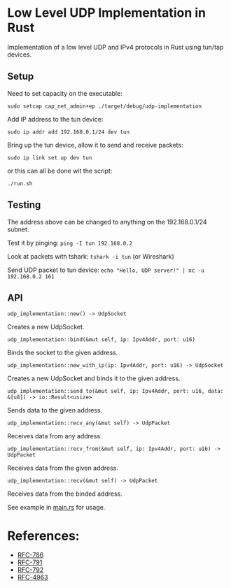 # Low Level UDP Implementation in Rust

Implementation of a low level UDP and IPv4 protocols in Rust using tun/tap devices.

## Setup

Need to set capacity on the executable:

`sudo setcap cap_net_admin+ep ./target/debug/udp-implementation`

Add IP address to the tun device:

`sudo ip addr add 192.168.0.1/24 dev tun`

Bring up the tun device, allow it to send and receive packets:

`sudo ip link set up dev tun`

or this can all be done wit the script: 

`./run.sh`

## Testing

The address above can be changed to anything on the 192.168.0.1/24 subnet.

Test it by pinging: `ping -I tun 192.168.0.2`

Look at packets with tshark: `tshark -i tun` (or Wireshark)

Send UDP packet to tun device: `echo "Hello, UDP server!" | nc -u 192.168.0.2 161`


## API

`udp_implementation::new() -> UdpSocket`

Creates a new UdpSocket.

`udp_implementation::bind(&mut self, ip: Ipv4Addr, port: u16)`

Binds the socket to the given address.


`udp_implementation::new_with_ip(ip: Ipv4Addr, port: u16) -> UdpSocket` 

Creates a new UdpSocket and binds it to the given address.

`udp_implementation::send_to(&mut self, ip: Ipv4Addr, port: u16, data: &[u8]) -> io::Result<usize>` 

Sends data to the given address. 

`udp_implementation::recv_any(&mut self) -> UdpPacket` 

Receives data from any address.

`udp_implementation::recv_from(&mut self, ip: Ipv4Addr, port: u16) -> UdpPacket` 

Receives data from the given address.


`udp_implementation::recv(&mut self) -> UdpPacket` 

Receives data from the binded address.


See example in [main.rs](src/main.rs) for usage. 


# References: 

* [RFC-786](https://datatracker.ietf.org/doc/html/rfc786)
* [RFC-791](https://datatracker.ietf.org/doc/html/rfc791)
* [RFC-792](https://datatracker.ietf.org/doc/html/rfc792)
* [RFC-4963](https://datatracker.ietf.org/doc/html/rfc4963)
